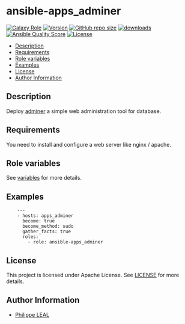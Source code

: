 # ansible-apps_adminer

[![Galaxy Role](https://img.shields.io/badge/galaxy-apps_adminer-purple?style=flat)](https://galaxy.ansible.com/lotusnoir/apps_adminer)
[![Version](https://img.shields.io/github/release/lotusnoir/ansible-apps_adminer.svg)](https://github.com/lotusnoir/ansible-apps_adminer/releases/latest)
[![GitHub repo size](https://img.shields.io/github/repo-size/lotusnoir/ansible-apps_adminer?color=orange&style=flat)](https://galaxy.ansible.com/lotusnoir/apps_adminer)
[![downloads](https://img.shields.io/ansible/role/d/52290)](https://galaxy.ansible.com/lotusnoir/apps_adminer)
[![Ansible Quality Score](https://img.shields.io/ansible/quality/52290)](https://galaxy.ansible.com/lotusnoir/apps_adminer)
[![License](https://img.shields.io/badge/license-Apache--2.0-brightgreen?style=flat)](https://opensource.org/licenses/Apache-2.0)

<!-- START doctoc generated TOC please keep comment here to allow auto update -->
<!-- DON'T EDIT THIS SECTION, INSTEAD RE-RUN doctoc TO UPDATE -->

- [Description](#description)
- [Requirements](#requirements)
- [Role variables](#role-variables)
- [Examples](#examples)
- [License](#license)
- [Author Information](#author-information)

<!-- END doctoc generated TOC please keep comment here to allow auto update -->

## Description

Deploy [adminer](https://github.com/vrana/adminer) a simple web administration tool for database.
## Requirements

You need to install and configure a web server like nginx / apache.

## Role variables

See [variables](/defaults/main.yml) for more details.

## Examples

        ---
        - hosts: apps_adminer
          become: true
          become_method: sudo
          gather_facts: true
          roles:
            - role: ansible-apps_adminer


## License

This project is licensed under Apache License. See [LICENSE](/LICENSE) for more details.

## Author Information

- [Philippe LEAL](https://github.com/lotusnoir)
